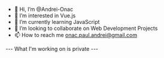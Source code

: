 - 👋 Hi, I’m @Andrei-Onac
- 👀 I’m interested in Vue.js
- 🌱 I’m currently learning JavaScript
- 💞️ I’m looking to collaborate on Web Development Projects
- 📫 How to reach me onac.paul.andrei@gmail.com

--- What I'm working on is private ---

<!---
This is a ✨ special ✨ repository because its `README.md` (this file) appears on your GitHub profile.
You can click the Preview link to take a look at your changes.
--->

